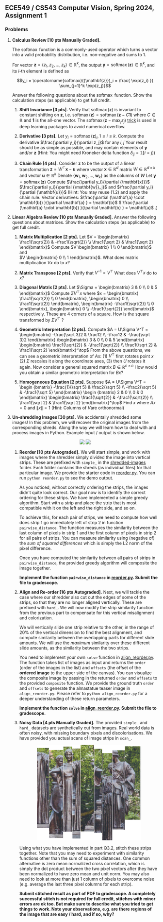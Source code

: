 ## ECE549 / CS543 Computer Vision, Spring 2024, Assignment 1

### Problems

1.  **Calculus Review [10 pts Manually Graded].**

    The  $`\operatorname{softmax}`$ function is a commonly-used operator which
    turns a vector into a valid probability distribution, i.e. non-negative
    and sums to 1.

    For vector  $`\mathbf{z}= (z_1, z_2, \ldots, z_k) \in \mathbb{R}^k`$, the
    output $`\mathbf{y} = \operatorname{softmax}({\mathbf{z}}) \in \mathbb{R}^k`$,
    and its $`i`$-th element is defined as 
    ```math
    y_i = \operatorname{softmax}({\mathbf{z}})_i = \frac{ \exp(z_i) }{ \sum_{j=1}^k \exp(z_j)}
    ```

    Answer the following questions about the $`\operatorname{softmax}`$ function.
    Show the calculation steps (as applicable) to get full credit.

    1.  **Shift Invariance [3 pts].** Verify that
        $`\operatorname{softmax}({\mathbf{z}})`$ is invariant to constant
        shifting on $`{\mathbf{z}}`$, i.e.
        $`\operatorname{softmax}({\mathbf{z}}) = \operatorname{softmax}({\mathbf{z}}- C\mathbf{1})`$
        where $`C \in \mathbb{R}`$ and  $`\mathbf{1}`$ is the all-one vector. The
         $`\operatorname{softmax}({\mathbf{z}}- \max_j z_j)`$
        [trick](https://timvieira.github.io/blog/post/2014/02/11/exp-normalize-trick/)
        is used in deep learning packages to avoid numerical overflow.

    2.  **Derivative [3 pts].** Let
        $`y_i = \operatorname{softmax}({\mathbf{z}})_i, 1\le i\le k`$.
        Compute the derivative  $`\frac{\partial y_i}{\partial z_j}`$ for any
        $`i,j`$ Your result should be as simple as possible, and may contain
        elements of $`{\mathbf{y}}`$ and/or $`{\mathbf{z}}`$ (Hint: You might need Kroneker delta function  $`\delta_{ij} = \mathbb{1}[i = j]`$) 

    3.  **Chain Rule [4 pts].** Consider $`{\mathbf{z}}`$ to be the output of a
        linear transformation $`{\mathbf{z}}= W^\top {\mathbf{x}} - {\mathbf{u}}`$ where
        vector $`{\mathbf{x}}\in \mathbb{R}^d`$ matrix
        $`W \in \mathbb{R}^{d \times k}`$ and vector $`{\mathbf{u}} \in \mathbb{R}^k`$ Denote
        $`\{ {\mathbf{w}}_1, {\mathbf{w}}_2, \ldots, {\mathbf{w}}_k \}`$ as
        the columns of $`W`$ Let
        $`{\mathbf{y}}= \operatorname{softmax}({\mathbf{z}})`$ Compute
        $`\frac{\partial y_i}{\partial {\mathbf{x}}}`$ 
        $`\frac{\partial y_i}{\partial {\mathbf{w}}_j}`$ and
        $`\frac{\partial y_i}{\partial {\mathbf{u}}}`$ (Hint: You may
        reuse (1.2) and apply the chain rule. Vector derivatives:
        $`\frac{\partial (\mathbf{a} \cdot \mathbf{b}) }{\partial \mathbf{a} } = \mathbf{b}`$
        $`\frac{\partial (\mathbf{a} \cdot \mathbf{b}) }{\partial \mathbf{b} } = \mathbf{a}$
        .)

2.  **Linear Algebra Review [10 pts Manually Graded].** Answer the following questions about
    matrices. Show the calculation steps (as applicable) to get full credit.

    1.  **Matrix Multiplication [2 pts].** Let $`V = 
            \begin{bmatrix}
            \frac1{\sqrt{2}} & -\frac1{\sqrt{2}}  \\
                \frac1{\sqrt 2}  & \frac1{\sqrt 2} 
            \end{bmatrix}`$ Compute
        $`V \begin{bmatrix} 1 \\ 0 \end{bmatrix}`$ and  
        $`V \begin{bmatrix} 0 \\ 1 \end{bmatrix}`$. What does matrix
        multiplication $`Vx`$ do to $`x`$?

    2.  **Matrix Transpose [2 pts].**  Verify that $`V^{-1} = V^\top`$ What does
        $`V^\top x`$ do to $`x`$?


    3.  **Diagonal Matrix [2 pts].**  Let $`\Sigma = 
            \begin{bmatrix}
                3 & 0 \\
                0 & 5
            \end{bmatrix}`$ Compute $`\Sigma V^\top x`$ where
        $`x = \begin{bmatrix} \frac1{\sqrt{2}} \\ 0 \end{bmatrix}, 
            \begin{bmatrix} 0 \\ \frac1{\sqrt{2}} \end{bmatrix}, 
            \begin{bmatrix} -\frac1{\sqrt{2}} \\ 0 \end{bmatrix}, 
            \begin{bmatrix} 0 \\ -\frac1{\sqrt{2}} \end{bmatrix}`$ respectively.
        These are 4 corners of a square. How is the square transformed by $`\Sigma V^\top`$ ?

    4.  **Geometric Interpretation [2 pts].**  Compute $`A = U\Sigma V^T = \begin{bmatrix} -\frac{\sqrt 3}2 & \frac12 \\ -\frac12 & -\frac{\sqrt 3}2 \end{bmatrix} \begin{bmatrix} 3 & 0 \\ 0 & 5 \end{bmatrix} \begin{bmatrix} \frac1{\sqrt{2}} & -\frac1{\sqrt{2}}  \\ \frac1{\sqrt 2}  & \frac1{\sqrt 2} \end{bmatrix}^\top`$ From the above
        questions, we can see a geometric interpretation of $`Ax`$: (1) $`V^\top`$
        first rotates point $`x`$ (2) $`\Sigma`$ rescales it along the
        coordinate axes, (3) then $`U`$ rotates it again. Now consider a
        general squared matrix $`B \in \mathbb{R}^{n\times n}`$ How would you obtain
        a similar geometric interpretation for $`Bx`$?

    5. **Homogeneous Equation [2 pts].** Suppose $`A = U\Sigma V^T = \begin {bmatrix} -\frac{1}{\sqrt 5} & \frac2{\sqrt 5} \\ -\frac2{\sqrt 5} & -\frac1{\sqrt 5} \end{bmatrix} \begin {bmatrix} 2 & 0 \\ 0 & 0 \end{bmatrix} \begin{bmatrix} \frac1{\sqrt{2}} & -\frac1{\sqrt{2}}  \\ \frac1{\sqrt 2}  & \frac1{\sqrt 2} \end{bmatrix}^\top`$ Find $`x`$ where $`Ax=0`$ and $`\left \lVert x \right \rVert = 1`$ (Hint: Columns of $`V`$are orthonormal)

3.  **Un-shredding Images [30 pts].**
    We accidentally shredded some images! In this problem, we will recover the
    original images from the corresponding shreds. Along the way we will learn how
    to deal with and process images in Python. Example input / output is shown
    below.
    
    <div align="center">
    <img src="shredded.png" width="75%">
    <img src="output.png" width="75%">
    </div>
    
    1.  **Reorder [10 pts Autograded].** We will start simple, and work with images where the
        shredder simply divided the image into vertical strips. These are prefixed
        with `simple_` in the [shredded-images](shredded-images) folder. Each folder
        contains the shreds (as individual files) for that particular image. 
        We provide the starter code in [reorder.py](reorder.py). You can run `python reorder.py`
        to see the demo output.
        
        As you noticed, without correctly ordering the
        strips, the images didn't quite look correct. Our goal now is to identify the
        correct ordering for these strips. We have implemented a simple greedy
        algorithm. Start with a
        strip and place the strip that is most compatible with it on the left and
        the right side, and so on. 
        
        To achieve this, for each pair of strips, we need to compute how well does strip 1 go immediately 
        left of strip 2 in function `pairwise_distance`. The function measures the similarity
        between the last column of pixels in strip 1 and the first column of pixels in
        strip 2 for all pairs of strips. You can measure similarity using (negative of) the *sum of squared
        differences* which is simply the L2 norm of the pixel difference. 
        
        Once you have computed the similarity between all pairs of strips in 
        `pairwise_distance`, the provided greedy algorithm will composite the image together. 
    
        **Implement the function `pairwise_distance` in [reorder.py](reorder.py). Submit the file to gradescope.**
        
    2.  **Align and Re-order [16 pts Autograded].** Next, we will tackle the case where our
        shredder also cut out the edges of some of the strips, so that they are no
        longer aligned vertically.
        These are prefixed with `hard_`. We will now
        modify the strip similarity function from the previous part to compensate for
        this vertical misalignment and colorization. 
    
        We will vertically slide one strip relative to the other, in the range of 20% 
        of the vertical dimension to find the best alignment, and compute
        similarity between the overlapping parts for different slide amounts. We
        will use the *maximum* similarity over these different slide amounts, as the
        similarity between the two strips. 
        
        You need to implement your own `solve` function in [align_reorder.py](align_reorder.py). The function takes list of images as input and returns the `order` (order of the images in the list) and `offsets` (the offset of the **ordered image** to the upper side of the canvas). You can visualize the composite image by passing in the returned `order` and `offsets` to the provided `composite` function. We provide the ground truth `order` and `offsets` to generate the almastatue teaser image in `align_reorder.py`. Please refer to `python align_reorder.py` for a deeper understanding of these return parameters.
    
        **Implement the function `solve` in [align_reorder.py](align_reorder.py). Submit the file to gradescope.**

    3. **Noisy Data [4 pts Manually Graded].** The provided `simple_` and `hard_` datasets are synthetically 
       cut from images. Real world data is often noisy, with missing boundary pixels and 
       discolorisations. We have provided you actual scans of image strips in 
       `scan_`. 

       <div align="center">
        <img src="shredded_scan.png" width="75%">
        </div>
    
        Using what you have implemented in part Q3.2, stitch these strips together. 
        Note that you may need to experiment with
        similarity functions other than the sum of squared distances. One common
        alternative is zero mean normalized cross correlation, which is simply the
        dot product between the two pixel vectors after they have been normalized to
        have zero mean and unit norm. You may also need to look at more than just 
        1 column of pixels to overcome noise (e.g. average the last three pixel columns
        for each strip).
        
        

        **Submit stitched result as part of PDF to gradescope. A completely successful stitch is not 
        required for full credit, stitches with minor errors are ok too. But make sure to describe what 
        you tried to get things to work. Note your observations, e.g. are there regions of the image
        that are easy / hard, and if so, why?**

      
